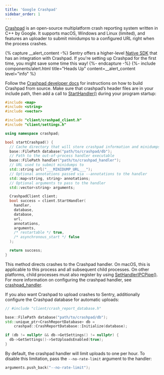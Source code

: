 ```yaml
---
title: 'Google Crashpad'
sidebar_order: 1
---
```


[Crashpad](https://chromium.googlesource.com/crashpad/crashpad/+/master/README.md)
is an open-source multiplatform crash reporting system written in C++ by Google.
It supports macOS, Windows and Linux (limited), and features an uploader to
submit minidumps to a configured URL right when the process crashes.

{% capture __alert_content -%}
Sentry offers a higher-level [Native SDK](/platforms/native/) that has an integration with
Crashpad. If you're setting up Crashpad for the first time, you might save some
time this way!
{%- endcapture -%}
{%- include components/alert.html
  title="Heads Up"
  content=__alert_content
  level="info"
%}

Follow the [Crashpad developer docs](https://chromium.googlesource.com/crashpad/crashpad/+/HEAD/doc/developing.md) for instructions on how to build Crashpad from source. Make sure that crashpad’s header files are in your include path, then add a call to [StartHandler()](https://crashpad.chromium.org/doxygen/classcrashpad_1_1CrashpadClient.html#a810ad9941bedba543bf60507c31c55da) during your program startup:

```cpp
#include <map>
#include <string>
#include <vector>

#include "client/crashpad_client.h"
#include "client/settings.h"

using namespace crashpad;

bool startCrashpad() {
  // Cache directory that will store crashpad information and minidumps
  base::FilePath database("path/to/crashpad/db");
  // Path to the out-of-process handler executable
  base::FilePath handler("path/to/crashpad_handler");
  // URL used to submit minidumps to
  std::string url("___MINIDUMP_URL___");
  // Optional annotations passed via --annotations to the handler
  std::map<string, string> annotations;
  // Optional arguments to pass to the handler
  std::vector<string> arguments;

  CrashpadClient client;
  bool success = client.StartHandler(
    handler,
    database,
    database,
    url,
    annotations,
    arguments,
    /* restartable */ true,
    /* asynchronous_start */ false
  );

  return success;
}
```

This method directs crashes to the Crashpad handler. On macOS, this is applicable to this process and all subsequent child processes. On other platforms, child processes must also register by using [SetHandlerIPCPipe()](https://crashpad.chromium.org/doxygen/classcrashpad_1_1CrashpadClient.html#a9f1d5d38e9b4f5781e3821551dcc39d5). For more information on configuring the crashpad handler, see [crashpad_handler](https://chromium.googlesource.com/crashpad/crashpad/+/HEAD/handler/crashpad_handler.md).

If you also want Crashpad to upload crashes to Sentry, additionally configure the Crashpad database for automatic uploads:

```cpp
// #include "client/crash_report_database.h"

base::FilePath database("path/to/crashpad/db");
std::unique_ptr<CrashReportDatabase> db =
    crashpad::CrashReportDatabase::Initialize(database);

if (db != nullptr && db->GetSettings() != nullptr) {
  db->GetSettings()->SetUploadsEnabled(true);
}
```

By default, the crashpad handler will limit uploads to one per hour. To disable this limitation, pass the `--no-rate-limit` argument to the handler:

```cpp
arguments.push_back("--no-rate-limit");
```
